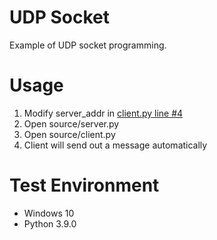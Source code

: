# UDP Socket
Example of UDP socket programming.

# Usage
1. Modify server_addr in [client.py line #4](https://github.com/Andre3000TW/code-vault/blob/0968202e89451c67ee8dc8d76f4072304b1bc5e1/udp-socket/source/client.py#L4)
2. Open source/server.py
3. Open source/client.py
4. Client will send out a message automatically

# Test Environment
+ Windows 10
+ Python 3.9.0
